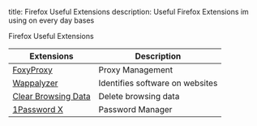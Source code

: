 title: Firefox Useful Extensions
description: Useful Firefox Extensions im using on every day bases

 Firefox Useful Extensions

| Extensions                                                                                             | Description                     |
| ------------------------------------------------------------------------------------------------------ | ------------------------------- |
| [FoxyProxy](https://addons.mozilla.org/en-US/firefox/addon/foxyproxy-standard/)                        | Proxy Management                |
| [Wappalyzer](https://addons.mozilla.org/en-US/firefox/addon/wappalyzer/)                               | Identifies software on websites |
| [Clear Browsing Data](https://addons.mozilla.org/en-US/firefox/addon/clear-browsing-data/?src=search)  | Delete browsing data            |
| [1Password X](https://addons.mozilla.org/en-US/firefox/addon/1password-x-password-manager/?src=search) | Password Manager                |
